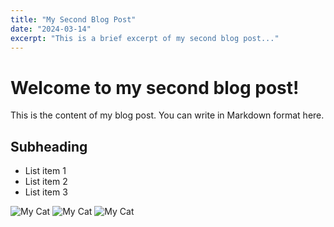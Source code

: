 ```yaml
---
title: "My Second Blog Post"
date: "2024-03-14"
excerpt: "This is a brief excerpt of my second blog post..."
---
```


# Welcome to my second blog post!

This is the content of my blog post. You can write in Markdown format here.

## Subheading

- List item 1
- List item 2
- List item 3

![My Cat](/cat3.jpeg)
![My Cat](/cat4.jpg)
![My Cat](/cat5.jpg)
